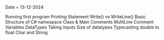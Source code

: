 Date = 13-12-2024

Running first program
Printing Statement Write() vs WriteLine()
Basic Structure of C#
namespace
Class & Main
Comments
MultiLine Comment
Variables
DataTypes
Taking inputs
Size of datatypes
Typecasting double to float
Char and String
